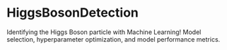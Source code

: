 # HiggsBosonDetection
Identifying the Higgs Boson particle with Machine Learning! Model selection, hyperparameter optimization, and model performance metrics.
